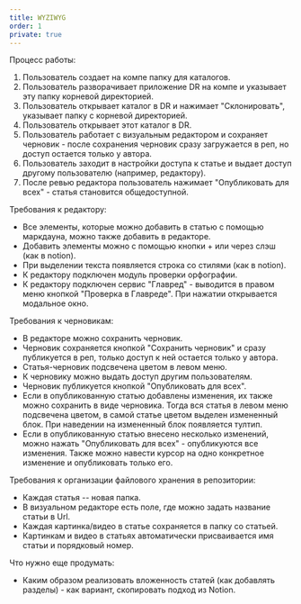 ```yaml
---
title: WYZIWYG
order: 1
private: true
---
```



Процесс работы:
1. Пользователь создает на компе папку для каталогов.
2. Пользователь разворачивает приложение DR на компе и указывает эту папку корневой директорией.
3. Пользователь открывает каталог в DR и нажимает "Склонировать", указывает папку с корневой директорией.
4. Пользователь открывает этот каталог в DR.
5. Пользователь работает с визуальным редактором и сохраняет черновик - после сохранения черновик сразу загружается в реп, но доступ остается только у автора.
6. Пользователь заходит в настройки доступа к статье и выдает доступ другому пользователю (например, редактору).
7. После ревью редактора пользователь нажимает "Опубликовать для всех" - статья становится общедоступной.

Требования к редактору:
- Все элементы, которые можно добавить в статью с помощью маркдауна, можно также добавить в редакторе.
- Добавить элементы можно с помощью кнопки + или через слэш (как в notion).
- При выделении текста появляется строка со стилями (как в notion).
- К редактору подключен модуль проверки орфографии.
- К редактору подключен сервис "Главред" - выводится в правом меню кнопкой "Проверка в Главреде". При нажатии открывается модальное окно.

Требования к черновикам:
- В редакторе можно сохранить черновик.
- Черновик сохраняется кнопкой "Сохранить черновик" и сразу публикуется в реп, только доступ к ней остается только у автора.
- Статья-черновик подсвечена цветом в левом меню.
- К черновику можно выдать доступ другим пользователям.
- Черновик публикуется кнопкой "Опубликовать для всех".
- Если в опубликованную статью добавлены изменения, их также можно сохранить в виде черновика. Тогда вся статья в левом меню подсвечена цветом, в самой статье цветом выделен измененный блок. При наведении на измененный блок появляется тултип.
- Если в опубликованную статью внесено несколько изменений, можно нажать "Опубликовать для всех" - опубликуются все изменения. Также можно навести курсор на одно конкретное изменение и опубликовать только его.

Требования к организации файлового хранения в репозитории:
- Каждая статья -- новая папка.
- В визуальном редакторе есть поле, где можно задать название статьи в Url.
- Каждая картинка/видео в статье сохраняется в папку со статьей.
- Картинкам и видео в статьях автоматически присваивается имя статьи и порядковый номер.

Что нужно еще продумать:
- Каким образом реализовать вложенность статей (как добавлять разделы) - как вариант, скопировать подход из Notion.